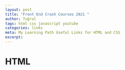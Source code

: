 ```yaml
---
layout: post
title: "Front End Crash Courses 2021 "
author: Tuğrul
tags: html css javascript youtube
categories: links
meta: My Learning Path Useful Links for HTML and CSS
excerpt: 
---
```



# HTML